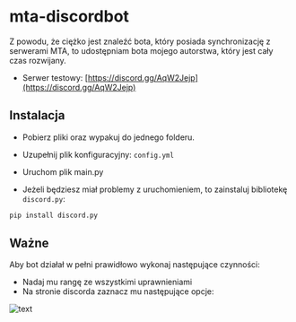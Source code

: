 # mta-discordbot

Z powodu, że ciężko jest znaleźć bota, który posiada synchronizację z serwerami MTA, to udostępniam bota mojego autorstwa, który jest cały czas rozwijany.

- Serwer testowy: [https://discord.gg/AqW2Jejp](https://discord.gg/AqW2Jejp)

## Instalacja

- Pobierz pliki oraz wypakuj do jednego folderu.
- Uzupełnij plik konfiguracyjny: ```config.yml```
- Uruchom plik main.py


- Jeżeli będziesz miał problemy z uruchomieniem, to zainstaluj bibliotekę ```discord.py```:
```bash
pip install discord.py
```

## Ważne
Aby bot działał w pełni prawidłowo wykonaj następujące czynności:
- Nadaj mu rangę ze wszystkimi uprawnieniami
- Na stronie discorda zaznacz mu następujące opcje:

![text](https://i.imgur.com/OImSYbM.png)
